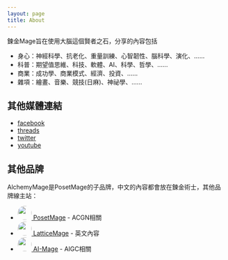 ```yaml
---
layout: page
title: About
---
```


<style>
img {
  border-radius: 50%; /* Creates the circle shape */
  object-fit: cover; /* Ensures the image covers the area and maintains aspect ratio */
}
</style>

鍊金Mage旨在使用大腦這個賢者之石，分享的內容包括
* 身心：神經科學、抗老化、重量訓練、心智韌性、腦科學、演化、......
* 科普：期望值思維、科技、軟體、AI、科學、哲學、......
* 商業：成功學、商業模式、經濟、投資、......
* 雜項：繪畫、音樂、競技(日麻)、神祕學、......


## 其他媒體連結
  * [facebook](https://facebook.com/alchemymage)
  * [threads](https://threads.net/alchemy.mage)
  * [twitter](https://twitter.com/alchemymage)
  * [youtube](https://youtube.com/@alchemymage)

## 其他品牌
AlchemyMage是PosetMage的子品牌，中文的內容都會放在鍊金術士，其他品牌線主站：
* <a href="https://posetmage.com"><img src="https://posetmage.com/Images/Icon/PosetMage_t.png" Height="32" /> PosetMage</a>  - ACGN相關
* <a href="https://lattice.posetmage.com"><img src="https://posetmage.com/Images/Icon/LatticeMage_t.png" Height="32" /> LatticeMage</a>  - 英文內容
* <a href="https://ai.posetmage.com"><img src="https://posetmage.com/Images/AIMage/LOGO.png" Height="32" /> AI-Mage</a>  - AIGC相關